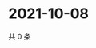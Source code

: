 # 2021-10-08

共 0 条

<!-- BEGIN WEIBO -->
<!-- 最后更新时间 Fri Oct 08 2021 17:08:38 GMT+0800 (China Standard Time) -->

<!-- END WEIBO -->
